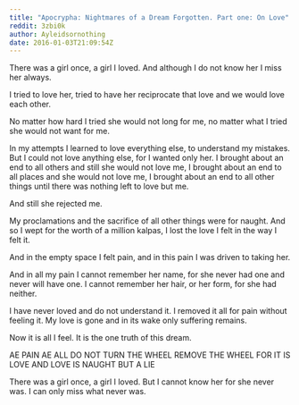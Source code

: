 ```yaml
---
title: "Apocrypha: Nightmares of a Dream Forgotten. Part one: On Love"
reddit: 3zbi0k
author: Ayleidsornothing
date: 2016-01-03T21:09:54Z
---
```


There was a girl once, a girl I loved. And although I do not know her I miss her always.

I tried to love her, tried to have her reciprocate that love and we would love each other.

No matter how hard I tried she would not long for me, no matter what I tried she would not want for me.

In my attempts I learned to love everything else, to understand my mistakes. But I could not love anything else, for I wanted only her.
I brought about an end to all others and still she would not love me, I brought about an end to all places and she would not love me, I brought about an end to all other things until there was nothing left to love but me.

And still she rejected me.

My proclamations and the sacrifice of all other things were for naught. And so I wept for the worth of a million kalpas, I lost the love I felt in the way I felt it.

And in the empty space I felt pain, and in this pain I was driven to taking her.

And in all my pain I cannot remember her name, for she never had one and never will have one. I cannot remember her hair, or her form, for she had neither.

I have never loved and do not understand it. I removed it all for pain without feeling it. My love is gone and in its wake only suffering remains.

Now it is all I feel. It is the one truth of this dream.

AE PAIN AE ALL
DO NOT TURN THE WHEEL
REMOVE THE WHEEL FOR IT IS LOVE
AND LOVE IS NAUGHT BUT A LIE

There was a girl once, a girl I loved. But I cannot know her for she never was. I can only miss what never was.
